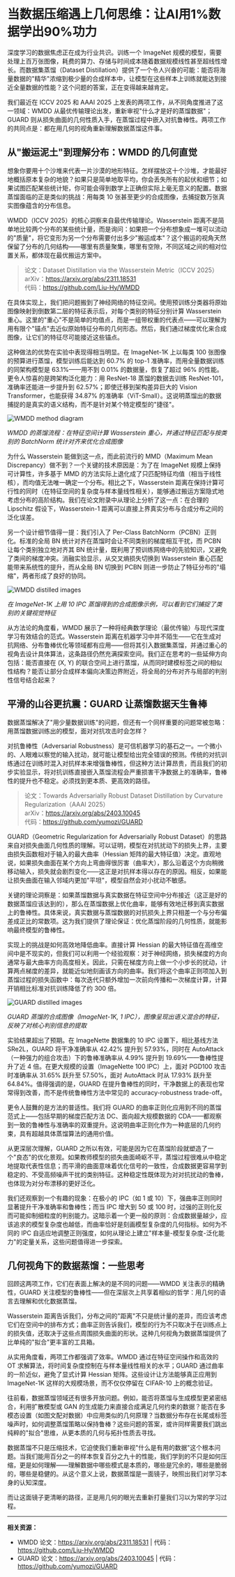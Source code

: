 # 当数据压缩遇上几何思维：让AI用1%数据学出90%功力

深度学习的数据焦虑正在成为行业共识。训练一个 ImageNet 规模的模型，需要处理上百万张图像，耗费的算力、存储与时间成本随着数据规模线性甚至超线性增长。而数据集蒸馏（Dataset Distillation）提供了一个令人兴奋的可能：能否将海量数据的"精华"浓缩到极少量的合成样本中，让模型在这些样本上训练就能达到接近全量数据的性能？这个问题的答案，正在变得越来越肯定。

我们最近在 ICCV 2025 和 AAAI 2025 上发表的两项工作，从不同角度推进了这一领域：WMDD 从最优传输理论出发，重新审视"什么才是好的蒸馏数据"；GUARD 则从损失曲面的几何性质入手，在蒸馏过程中嵌入对抗鲁棒性。两项工作的共同点是：都在用几何的视角重新理解数据蒸馏这件事。

## 从"搬运泥土"到理解分布：WMDD 的几何直觉

想象你要用十个沙堆来代表一片沙漠的地形特征。怎样摆放这十个沙堆，才能最好地概括原本复杂的地貌？如果只是简单地取平均，你会丢失所有的起伏和细节；如果试图匹配某些统计矩，你可能会得到数学上正确但实际上毫无意义的配置。数据蒸馏面临的正是类似的挑战：用每类 10 张甚至更少的合成图像，去捕捉数万张真实图像蕴含的分布信息。

WMDD（ICCV 2025）的核心洞察来自最优传输理论。Wasserstein 距离不是简单地比较两个分布的某些统计量，而是询问：如果把一个分布想象成一堆可以流动的"质量"，将它变形为另一个分布需要付出多少"搬运成本"？这个搬运的视角天然保留了分布的几何结构——哪里有质量聚集，哪里有空隙，不同区域之间的相对位置关系，都体现在最优搬运方案中。

> 论文：Dataset Distillation via the Wasserstein Metric（ICCV 2025）  
> arXiv：https://arxiv.org/abs/2311.18531  
> 代码：https://github.com/Liu-Hy/WMDD

在具体实现上，我们把问题搬到了神经网络的特征空间。使用预训练分类器将原始图像映射到倒数第二层的特征表示后，对每个类别的特征分别计算 Wasserstein 重心。这里的"重心"不是简单的均值点，而是一组带权重的代表点——可以理解为用有限个"锚点"去近似原始特征分布的几何形态。然后，我们通过梯度优化来合成图像，让它们的特征尽可能接近这些锚点。

这种做法的优势在实验中表现得相当明显。在 ImageNet-1K 上以每类 100 张图像的预算进行蒸馏，模型训练后能达到 60.7% 的 top-1 准确率，而用全量数据训练的同架构模型是 63.1%——用不到 0.01% 的数据量，恢复了超过 96% 的性能。更令人惊喜的是跨架构泛化能力：用 ResNet-18 蒸馏的数据去训练 ResNet-101，准确率还能进一步提升到 62.57%；即使迁移到架构差异巨大的 Vision Transformer，也能获得 34.87% 的准确率（ViT-Small）。这说明蒸馏出的数据捕捉的是真实的语义结构，而不是针对某个特定模型的"捷径"。

![WMDD method diagram](DD_figs/WMDD_method_diagram.jpg)

_WMDD 的蒸馏流程：在特征空间计算 Wasserstein 重心，并通过特征匹配与按类别的 BatchNorm 统计对齐来优化合成图像_

为什么 Wasserstein 能做到这一点，而此前流行的 MMD（Maximum Mean Discrepancy）做不到？一个关键的技术原因是：为了在 ImageNet 规模上保持可计算性，许多基于 MMD 的方法实际上退化成了只匹配特征均值（相当于线性核），而均值无法唯一确定一个分布。相比之下，Wasserstein 距离在保持计算可行性的同时（在特征空间的复杂度与样本量线性相关），能够通过搬运方案隐式地考虑分布的高阶结构。我们在论文附录中从理论上分析了这一点：在合理的 Lipschitz 假设下，Wasserstein-1 距离可以直接上界真实分布与合成分布之间的泛化误差。

另一个设计细节值得一提：我们引入了 Per-Class BatchNorm（PCBN）正则化。标准的全局 BN 统计对齐在蒸馏时会让不同类别的梯度相互干扰，而 PCBN 让每个类别独立地对齐其 BN 统计量，既利用了预训练网络中的先验知识，又避免了类间的梯度冲突。消融实验显示，从交叉熵损失切换到 Wasserstein 重心匹配能带来系统性的提升，而从全局 BN 切换到 PCBN 则进一步防止了特征分布的"塌缩"，两者形成了良好的协同。

![WMDD distilled images](DD_figs/WMDD_distilled_images.jpg)

_在 ImageNet-1K 上用 10 IPC 蒸馏得到的合成图像示例，可以看到它们捕捉了类别的关键视觉特征_

从方法论的角度看，WMDD 展示了一种将经典数学理论（最优传输）与现代深度学习有效结合的范式。Wasserstein 距离在机器学习中并不陌生——它在生成对抗网络、分布鲁棒优化等领域都有应用——但将其引入数据集蒸馏，并通过重心的视角去设计具体算法，这条路径仍然充满探索空间。我们正在思考的一些延伸方向包括：能否直接在 (X, Y) 的联合空间上进行蒸馏，从而同时建模标签之间的相似性结构？能否让部分合成样本偏向决策边界附近，将全局的分布对齐与局部的判别性信号结合起来？

## 平滑的山谷更抗震：GUARD 让蒸馏数据天生鲁棒

数据蒸馏解决了"用少量数据训练"的问题，但还有一个同样重要的问题常被忽略：用蒸馏数据训练出的模型，面对对抗攻击时会怎样？

对抗鲁棒性（Adversarial Robustness）是可信机器学习的基石之一。一个微小的、人眼难以察觉的输入扰动，就可能让模型给出完全错误的预测。传统的对抗训练通过在训练时混入对抗样本来增强鲁棒性，但这种方法计算昂贵，而且我们的初步实验显示，将对抗训练直接嵌入蒸馏流程会严重损害干净数据上的准确率，鲁棒性的提升也不稳定。必须找到更本质、更高效的路径。

> 论文：Towards Adversarially Robust Dataset Distillation by Curvature Regularization（AAAI 2025）  
> arXiv：https://arxiv.org/abs/2403.10045  
> 代码：https://github.com/yumozi/GUARD

GUARD（Geometric Regularization for Adversarially Robust Dataset）的思路来自对损失曲面几何性质的理解。可以证明，模型在对抗扰动下的损失上界，主要由损失函数相对于输入的最大曲率（Hessian 矩阵的最大特征值）决定。直观地说，如果损失曲面在某个方向上弯曲得很厉害（曲率大），那么沿着这个方向稍微移动输入，损失就会剧烈变化——这正是对抗样本得以存在的原因。相反，如果能让损失曲面在输入邻域内更加"平坦"，模型自然会对小扰动不敏感。

关键的理论洞察是：如果蒸馏数据与真实数据在特征空间中分布接近（这正是好的数据蒸馏应该达到的），那么在蒸馏数据上优化曲率，能够有效地迁移到真实数据上的鲁棒性。具体来说，真实数据与蒸馏数据的对抗损失上界只相差一个与分布偏差成正比的常数项。这为我们提供了理论保证：优化蒸馏阶段的几何性质，就能影响最终模型的鲁棒性。

实现上的挑战是如何高效地降低曲率。直接计算 Hessian 的最大特征值在高维空间中是不现实的，但我们可以利用一个经验观察：对于神经网络，损失梯度的方向通常与最大曲率方向高度相关。因此，只需在梯度方向上做一个小步长的扰动，计算两点梯度的差异，就能近似地刻画该方向的曲率。我们将这个曲率正则项加入到蒸馏过程的损失函数中：每次迭代只额外增加一次前向传播和一次梯度计算，计算开销相比标准对抗训练降低了约 300 倍。

![GUARD distilled images](DD_figs/GUARD_distilled_images.jpg)

_GUARD 蒸馏的合成图像（ImageNet-1K, 1 IPC），图像呈现出语义混合的特征，反映了对核心判别信息的提取_

实验结果超出了预期。在 ImageNette 数据集的 10 IPC 设置下，相比基线方法 SRe2L，GUARD 将干净准确率从 42.42% 提升到 57.93%，同时在 AutoAttack（一种强力的组合攻击）下的鲁棒准确率从 4.99% 提升到 19.69%——鲁棒性提升了近 4 倍。在更大规模的设置（ImageNette 100 IPC）上，面对 PGD100 攻击时准确率从 31.65% 跃升至 57.50%，面对 AutoAttack 时从 17.93% 跃升至 64.84%。值得强调的是，GUARD 在提升鲁棒性的同时，干净数据上的表现也常常得到改善，而不是传统鲁棒性方法中常见的 accuracy-robustness trade-off。

更令人鼓舞的是方法的普适性。我们将 GUARD 的曲率正则化应用到不同的蒸馏范式上——包括早期的梯度匹配方法 DC、面向超大规模数据的 CDA——都观察到一致的鲁棒性与准确率的双重提升。这说明曲率正则化作为一种底层的几何约束，具有超越具体蒸馏算法的通用价值。

从更深层次理解，GUARD 之所以有效，可能是因为它在蒸馏阶段就塑造了一个"良态"的优化景观。如果教师模型的损失曲面崎岖不平，蒸馏过程很难从中稳定地提取代表性信息；而平滑的曲面意味着优化信号的一致性，合成数据更容易学到稳定的、不受高频噪声干扰的类别特征。这种稳定性既体现为对对抗扰动的鲁棒，也体现为对分布漂移的更好泛化。

我们还观察到一个有趣的现象：在极小的 IPC（如 1 或 10）下，强曲率正则同时显著提升干净准确率和鲁棒性；而当 IPC 增大到 50 或 100 时，过强的正则化反而可能抑制细粒度的判别能力。这暗示着一个更一般的原则：合成数据量越少，应该追求的模型复杂度也越低，而曲率恰好是刻画模型复杂度的几何指标。如何为不同的 IPC 自适应地调整正则强度，如何从理论上建立"样本量-模型复杂度-泛化能力"的定量关系，这些问题值得进一步探索。

## 几何视角下的数据蒸馏：一些思考

回顾这两项工作，它们在表面上解决的是不同的问题——WMDD 关注表示的精确性，GUARD 关注模型的鲁棒性——但在深层次上共享着相似的哲学：用几何的语言去理解和优化数据蒸馏。

Wasserstein 距离告诉我们，分布之间的"距离"不只是统计量的差异，而应该考虑它们在空间中的排布方式；曲率正则告诉我们，模型的行为不只取决于在训练点上的损失值，还取决于这些点周围损失曲面的形状。这种几何视角为数据蒸馏提供了比单纯的"拟合"更丰富的工具箱。

从实用角度看，两项工作都强调了效率。WMDD 通过在特征空间操作和高效的 OT 求解算法，将时间复杂度控制在与样本量线性相关的水平；GUARD 通过曲率的一阶近似，避免了显式计算 Hessian 矩阵。这些设计让方法能够真正应用到 ImageNet-1K 这样的大规模场景，而不仅仅停留在 CIFAR-10 上的概念验证。

往前看，数据蒸馏领域还有很多开放问题。例如，能否将蒸馏与生成模型更紧密结合，利用扩散模型或 GAN 的生成能力来直接合成满足几何约束的数据？能否在多模态设置（如图文配对数据）中应用类似的几何原理？当数据分布存在长尾或标签噪声时，如何调整蒸馏策略以保持鲁棒？这些问题的答案，或许同样需要我们跳出纯粹的"拟合"思维，从更本质的几何与拓扑性质去寻找。

数据蒸馏不只是压缩技术，它迫使我们重新审视"什么是有用的数据"这个根本问题。当我们能用百分之一的样本恢复百分之九十的性能，我们学到的不只是如何压缩，更是如何理解——理解数据中哪些模式是本质的，哪些是冗余的，哪些是脆弱的，哪些是稳健的。从这个意义上说，数据蒸馏是一面镜子，映照出我们对学习本身的认知深度。

而让这面镜子更清晰的路径，正是用几何的眼光去重新打量我们习以为常的学习过程。

---

**相关资源：**
- WMDD 论文：https://arxiv.org/abs/2311.18531 | 代码：https://github.com/Liu-Hy/WMDD
- GUARD 论文：https://arxiv.org/abs/2403.10045 | 代码：https://github.com/yumozi/GUARD